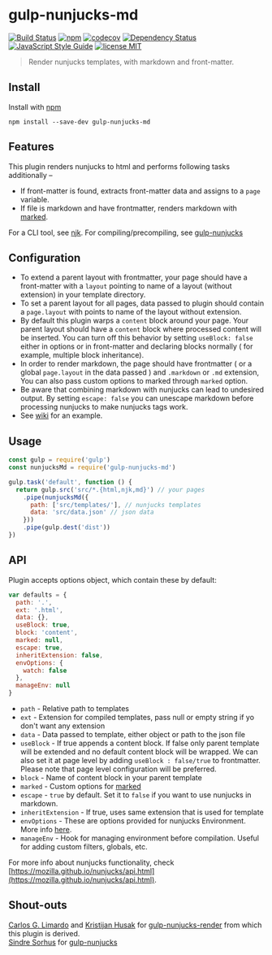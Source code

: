 # gulp-nunjucks-md
[![Build Status](https://travis-ci.org/mohitsinghs/gulp-nunjucks-md.svg)](https://travis-ci.org/mohitsinghs/gulp-nunjucks-md)
[![npm](https://badge.fury.io/js/gulp-nunjucks-md.svg)](http://badge.fury.io/js/gulp-nunjucks-md)
[![codecov](https://codecov.io/gh/mohitsinghs/gulp-nunjucks-md/branch/master/graph/badge.svg)](https://codecov.io/gh/mohitsinghs/gulp-nunjucks-md)
[![Dependency Status](https://gemnasium.com/badges/github.com/mohitsinghs/gulp-nunjucks-md.svg)](https://gemnasium.com/github.com/mohitsinghs/gulp-nunjucks-md)
[![JavaScript Style Guide](https://img.shields.io/badge/code_style-standard-brightgreen.svg)](https://standardjs.com)
[![license MIT](https://img.shields.io/badge/license-MIT-brightgreen.svg)](https://github.com/mohitsinghs/gulp-nunjucks-md/blob/master/LICENSE)
> Render nunjucks templates, with markdown and front-matter.

## Install

Install with [npm](https://npmjs.com/package/gulp-nunjucks-md)

```
npm install --save-dev gulp-nunjucks-md
```

## Features
This plugin renders nunjucks to html and performs following tasks additionally &ndash;
* If front-matter is found, extracts front-matter data and assigns to a `page` variable.
* If file is markdown and have frontmatter, renders markdown with [marked](https://github.com/chjj/marked).

 For a CLI tool, see [njk](https://npm.im/njk).
 For compiling/precompiling, see [gulp-nunjucks](https://npm.im/njk)

## Configuration

- To extend a parent layout with frontmatter, your page should have a front-matter with a `layout` pointing to name of a layout (without extension) in your template directory.
- To set a parent layout for all pages, data passed to plugin should contain a `page.layout` with points to name of the layout without extension.
- By default this plugin warps a `content` block around your page. Your parent layout should have a `content` block where processed content will be inserted. You can turn off this behavior by setting `useBlock: false` either in options or in front-matter and declaring blocks normally ( for example, multiple block inheritance).
- In order to render markdown, the page should have frontmatter ( or a global `page.layout` in the data passed ) and `.markdown` or `.md` extension, You can also pass custom options to marked through `marked` option. 
- Be aware that combining markdown with nunjucks can lead to undesired output. By setting `escape: false` you can unescape markdown before processing nunjucks to make nunjucks tags work.
- See [wiki](https://github.com/mohitsinghs/gulp-nunjucks-md/wiki) for an example.

## Usage

```js
const gulp = require('gulp')
const nunjucksMd = require('gulp-nunjucks-md')

gulp.task('default', function () {
  return gulp.src('src/*.{html,njk,md}') // your pages
    .pipe(nunjucksMd({
      path: ['src/templates/'], // nunjucks templates
      data: 'src/data.json' // json data
    }))
    .pipe(gulp.dest('dist'))
})
```

## API
Plugin accepts options object, which contain these by default:

```js
var defaults = {
  path: '.',
  ext: '.html',
  data: {},
  useBlock: true,
  block: 'content',
  marked: null,
  escape: true,
  inheritExtension: false,
  envOptions: {
    watch: false
  },
  manageEnv: null
}
```

* `path` - Relative path to templates
* `ext` - Extension for compiled templates, pass null or empty string if yo don't want any extension
* `data` - Data passed to template, either object or path to the json file
* `useBlock` - If true appends a content block. If false only parent template will be extended and no default content block will be wrapped. We can also set it at page level by adding `useBlock : false/true` to frontmatter. Please note that page level configuration will be preferred.
* `block` - Name of content block in your parent template
* `marked` - Custom options for [marked](https://github.com/chjj/marked)
* `escape` - `true` by default. Set it to `false` if you want to use nunjucks in markdown.
* `inheritExtension` - If true, uses same extension that is used for template
* `envOptions` - These are options provided for nunjucks Environment. More info [here](https://mozilla.github.io/nunjucks/api.html#configure).
* `manageEnv` - Hook for managing environment before compilation. Useful for adding custom filters, globals, etc.

For more info about nunjucks functionality, check [https://mozilla.github.io/nunjucks/api.html](https://mozilla.github.io/nunjucks/api.html).

## Shout-outs

[Carlos G. Limardo](http://limardo.org) and [Kristijan Husak](http://kristijanhusak.com) for [gulp-nunjucks-render](https://npm.im/gulp-nunjucks-render) from which this plugin is derived.  
[Sindre Sorhus](http://sindresorhus.com/) for [gulp-nunjucks](https://npm.im/gulp-nunjucks)
